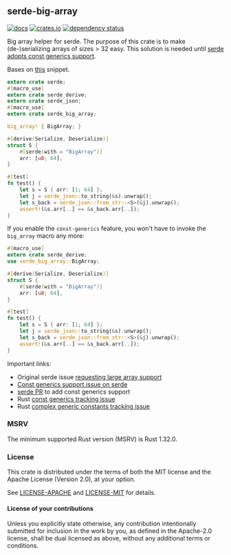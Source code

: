 ## serde-big-array

[![docs](https://docs.rs/serde-big-array/badge.svg)](https://docs.rs/crate/serde-big-array)
[![crates.io](https://img.shields.io/crates/v/serde-big-array.svg)](https://crates.io/crates/serde-big-array)
[![dependency status](https://deps.rs/repo/github/est31/serde-big-array/status.svg)](https://deps.rs/repo/github/est31/serde-big-array)

Big array helper for serde. The purpose of this crate is to make (de-)serializing arrays of sizes > 32 easy. This solution is needed until [serde adopts const generics support](https://github.com/serde-rs/serde/issues/1937).

Bases on [this](https://github.com/serde-rs/serde/issues/631#issuecomment-322677033) snippet.

```Rust
extern crate serde;
#[macro_use]
extern crate serde_derive;
extern crate serde_json;
#[macro_use]
extern crate serde_big_array;

big_array! { BigArray; }

#[derive(Serialize, Deserialize)]
struct S {
    #[serde(with = "BigArray")]
    arr: [u8; 64],
}

#[test]
fn test() {
    let s = S { arr: [1; 64] };
    let j = serde_json::to_string(&s).unwrap();
    let s_back = serde_json::from_str::<S>(&j).unwrap();
    assert!(&s.arr[..] == &s_back.arr[..]);
}
```

If you enable the `const-generics` feature, you won't have to invoke the `big_array` macro any more:

```Rust
#[macro_use]
extern crate serde_derive;
use serde_big_array::BigArray;

#[derive(Serialize, Deserialize)]
struct S {
    #[serde(with = "BigArray")]
    arr: [u8; 64],
}

#[test]
fn test() {
    let s = S { arr: [1; 64] };
    let j = serde_json::to_string(&s).unwrap();
    let s_back = serde_json::from_str::<S>(&j).unwrap();
    assert!(&s.arr[..] == &s_back.arr[..]);
}
```

Important links:

* Original serde issue [requesting large array support](https://github.com/serde-rs/serde/issues/631)
* [Const generics support issue on serde](https://github.com/serde-rs/serde/issues/1937)
* [serde PR](https://github.com/serde-rs/serde/pull/1860) to add const generics support
* Rust [const generics tracking issue](https://github.com/rust-lang/rust/issues/44580)
* Rust [complex generic constants tracking issue](https://github.com/rust-lang/rust/issues/76560)

### MSRV

The minimum supported Rust version (MSRV) is Rust 1.32.0.

### License
[license]: #license

This crate is distributed under the terms of both the MIT license
and the Apache License (Version 2.0), at your option.

See [LICENSE-APACHE](LICENSE-APACHE) and [LICENSE-MIT](LICENSE-MIT) for details.

#### License of your contributions

Unless you explicitly state otherwise, any contribution intentionally submitted for
inclusion in the work by you, as defined in the Apache-2.0 license,
shall be dual licensed as above, without any additional terms or conditions.
